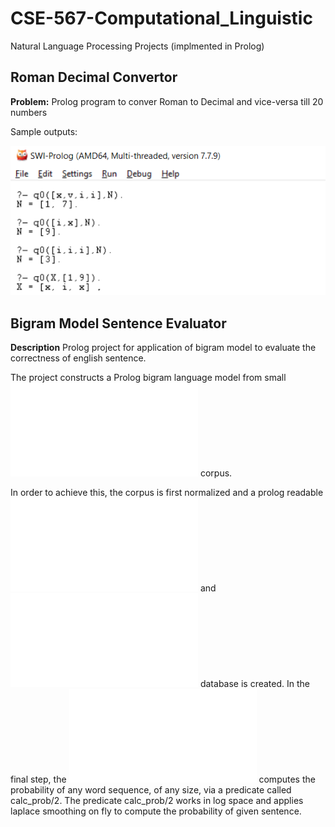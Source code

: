# CSE-567-Computational_Linguistic
Natural Language Processing Projects (implmented in Prolog)

## Roman Decimal Convertor
**Problem:** Prolog program to conver Roman to Decimal and vice-versa till 20 numbers

Sample outputs:

![output](roman-decimal-convertor/output/output.png)

## Bigram Model Sentence Evaluator
**Description** Prolog project for application of bigram model to evaluate the correctness of english sentence.

The project constructs a Prolog bigram language model from small ![DA_Corpus.text](bigram-sentense-evaluator/DA_Corpus.txt) corpus.

In order to achieve this, the corpus is first normalized and a prolog readable ![unigram.pl](bigram-sentense-evaluator/unigrams.pl) and ![bigram.pl](bigram-sentense-evaluator/bigrams.pl) database is created. In the final step, the ![bigram_model.pl](bigram-sentense-evaluator/bigram_model.pl) computes the probability of any word sequence, of any size, via a predicate called calc_prob/2. The predicate calc_prob/2 works in log space and applies laplace smoothing on fly to compute the probability of given sentence.
